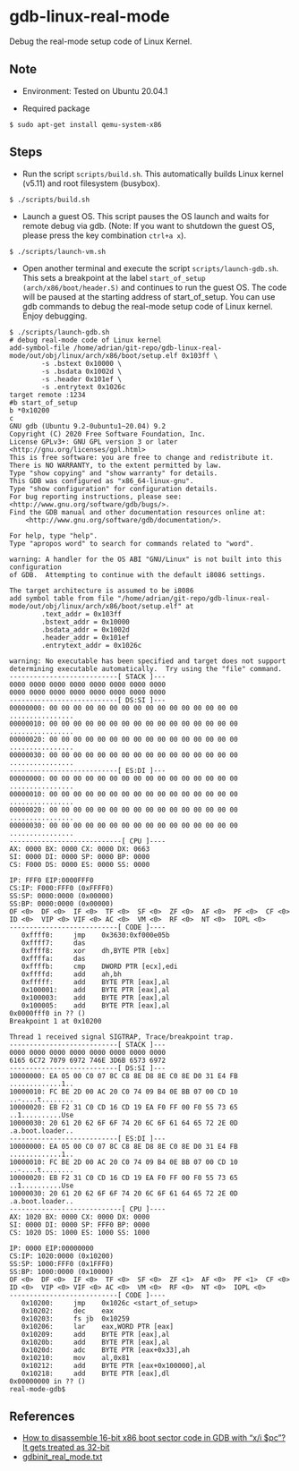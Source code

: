 # gdb-linux-real-mode
Debug the real-mode setup code of Linux Kernel.

## Note
* Environment: Tested on Ubuntu 20.04.1

* Required package
```shell
$ sudo apt-get install qemu-system-x86
```

## Steps
* Run the script `scripts/build.sh`. This automatically builds Linux kernel (v5.11) and root filesystem (busybox).
```shell
$ ./scripts/build.sh
```

* Launch a guest OS. This script pauses the OS launch and waits for remote debug via gdb. (Note: If you want to shutdown the guest OS, please press the key combination `ctrl+a x`).
```shell
$ ./scripts/launch-vm.sh
```

* Open another terminal and execute the script `scripts/launch-gdb.sh`. This sets a breakpoint at the label `start_of_setup (arch/x86/boot/header.S)` and continues to run the guest OS. The code will be paused at the starting address of start_of_setup. You can use gdb commands to debug the real-mode setup code of Linux kernel. Enjoy debugging.
```
$ ./scripts/launch-gdb.sh
# debug real-mode code of Linux kernel
add-symbol-file /home/adrian/git-repo/gdb-linux-real-mode/out/obj/linux/arch/x86/boot/setup.elf 0x103ff \
        -s .bstext 0x10000 \
        -s .bsdata 0x1002d \
        -s .header 0x101ef \
        -s .entrytext 0x1026c
target remote :1234
#b start_of_setup
b *0x10200
c
GNU gdb (Ubuntu 9.2-0ubuntu1~20.04) 9.2
Copyright (C) 2020 Free Software Foundation, Inc.
License GPLv3+: GNU GPL version 3 or later <http://gnu.org/licenses/gpl.html>
This is free software: you are free to change and redistribute it.
There is NO WARRANTY, to the extent permitted by law.
Type "show copying" and "show warranty" for details.
This GDB was configured as "x86_64-linux-gnu".
Type "show configuration" for configuration details.
For bug reporting instructions, please see:
<http://www.gnu.org/software/gdb/bugs/>.
Find the GDB manual and other documentation resources online at:
    <http://www.gnu.org/software/gdb/documentation/>.

For help, type "help".
Type "apropos word" to search for commands related to "word".

warning: A handler for the OS ABI "GNU/Linux" is not built into this configuration
of GDB.  Attempting to continue with the default i8086 settings.

The target architecture is assumed to be i8086
add symbol table from file "/home/adrian/git-repo/gdb-linux-real-mode/out/obj/linux/arch/x86/boot/setup.elf" at
        .text_addr = 0x103ff
        .bstext_addr = 0x10000
        .bsdata_addr = 0x1002d
        .header_addr = 0x101ef
        .entrytext_addr = 0x1026c

warning: No executable has been specified and target does not support
determining executable automatically.  Try using the "file" command.
---------------------------[ STACK ]---
0000 0000 0000 0000 0000 0000 0000 0000
0000 0000 0000 0000 0000 0000 0000 0000
---------------------------[ DS:SI ]---
00000000: 00 00 00 00 00 00 00 00 00 00 00 00 00 00 00 00  ................
00000010: 00 00 00 00 00 00 00 00 00 00 00 00 00 00 00 00  ................
00000020: 00 00 00 00 00 00 00 00 00 00 00 00 00 00 00 00  ................
00000030: 00 00 00 00 00 00 00 00 00 00 00 00 00 00 00 00  ................
---------------------------[ ES:DI ]---
00000000: 00 00 00 00 00 00 00 00 00 00 00 00 00 00 00 00  ................
00000010: 00 00 00 00 00 00 00 00 00 00 00 00 00 00 00 00  ................
00000020: 00 00 00 00 00 00 00 00 00 00 00 00 00 00 00 00  ................
00000030: 00 00 00 00 00 00 00 00 00 00 00 00 00 00 00 00  ................
----------------------------[ CPU ]----
AX: 0000 BX: 0000 CX: 0000 DX: 0663
SI: 0000 DI: 0000 SP: 0000 BP: 0000
CS: F000 DS: 0000 ES: 0000 SS: 0000

IP: FFF0 EIP:0000FFF0
CS:IP: F000:FFF0 (0xFFFF0)
SS:SP: 0000:0000 (0x00000)
SS:BP: 0000:0000 (0x00000)
OF <0>  DF <0>  IF <0>  TF <0>  SF <0>  ZF <0>  AF <0>  PF <0>  CF <0>
ID <0>  VIP <0> VIF <0> AC <0>  VM <0>  RF <0>  NT <0>  IOPL <0>
---------------------------[ CODE ]----
   0xffff0:     jmp    0x3630:0xf000e05b
   0xffff7:     das
   0xffff8:     xor    dh,BYTE PTR [ebx]
   0xffffa:     das
   0xffffb:     cmp    DWORD PTR [ecx],edi
   0xffffd:     add    ah,bh
   0xfffff:     add    BYTE PTR [eax],al
   0x100001:    add    BYTE PTR [eax],al
   0x100003:    add    BYTE PTR [eax],al
   0x100005:    add    BYTE PTR [eax],al
0x0000fff0 in ?? ()
Breakpoint 1 at 0x10200

Thread 1 received signal SIGTRAP, Trace/breakpoint trap.
---------------------------[ STACK ]---
0000 0000 0000 0000 0000 0000 0000 0000
6165 6C72 7079 6972 746E 3D6B 6573 6972
---------------------------[ DS:SI ]---
10000000: EA 05 00 C0 07 8C C8 8E D8 8E C0 8E D0 31 E4 FB  .............1..
10000010: FC BE 2D 00 AC 20 C0 74 09 B4 0E BB 07 00 CD 10  ..-....t........
10000020: EB F2 31 C0 CD 16 CD 19 EA F0 FF 00 F0 55 73 65  ..1..........Use
10000030: 20 61 20 62 6F 6F 74 20 6C 6F 61 64 65 72 2E 0D  .a.boot.loader..
---------------------------[ ES:DI ]---
10000000: EA 05 00 C0 07 8C C8 8E D8 8E C0 8E D0 31 E4 FB  .............1..
10000010: FC BE 2D 00 AC 20 C0 74 09 B4 0E BB 07 00 CD 10  ..-....t........
10000020: EB F2 31 C0 CD 16 CD 19 EA F0 FF 00 F0 55 73 65  ..1..........Use
10000030: 20 61 20 62 6F 6F 74 20 6C 6F 61 64 65 72 2E 0D  .a.boot.loader..
----------------------------[ CPU ]----
AX: 1020 BX: 0000 CX: 0000 DX: 0000
SI: 0000 DI: 0000 SP: FFF0 BP: 0000
CS: 1020 DS: 1000 ES: 1000 SS: 1000

IP: 0000 EIP:00000000
CS:IP: 1020:0000 (0x10200)
SS:SP: 1000:FFF0 (0x1FFF0)
SS:BP: 1000:0000 (0x10000)
OF <0>  DF <0>  IF <0>  TF <0>  SF <0>  ZF <1>  AF <0>  PF <1>  CF <0>
ID <0>  VIP <0> VIF <0> AC <0>  VM <0>  RF <0>  NT <0>  IOPL <0>
---------------------------[ CODE ]----
   0x10200:     jmp    0x1026c <start_of_setup>
   0x10202:     dec    eax
   0x10203:     fs jb  0x10259
   0x10206:     lar    eax,WORD PTR [eax]
   0x10209:     add    BYTE PTR [eax],al
   0x1020b:     add    BYTE PTR [eax],al
   0x1020d:     adc    BYTE PTR [eax+0x33],ah
   0x10210:     mov    al,0x81
   0x10212:     add    BYTE PTR [eax+0x100000],al
   0x10218:     add    BYTE PTR [eax],dl
0x00000000 in ?? ()
real-mode-gdb$
```
## References
* [How to disassemble 16-bit x86 boot sector code in GDB with “x/i $pc”? It gets treated as 32-bit](https://stackoverflow.com/questions/32955887/how-to-disassemble-16-bit-x86-boot-sector-code-in-gdb-with-x-i-pc-it-gets-tr)
* [gdbinit_real_mode.txt](https://github.com/mhugo/gdb_init_real_mode/blob/master/gdbinit_real_mode.txt)
